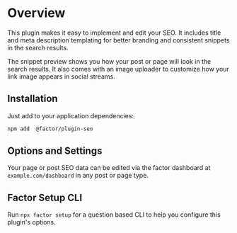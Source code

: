 # Overview

This plugin makes it easy to implement and edit your SEO. It includes title and meta description templating for better branding and consistent snippets in the search results.

The snippet preview shows you how your post or page will look in the search results. It also comes with an image uploader to customize how your link image appears in social streams.

## Installation

Just add to your application dependencies:

```bash
npm add  @factor/plugin-seo
```

## Options and Settings

Your page or post SEO data can be edited via the factor dashboard at `example.com/dashboard` in any post or page type.

## Factor Setup CLI

Run `npx factor setup` for a question based CLI to help you configure this plugin's options.
